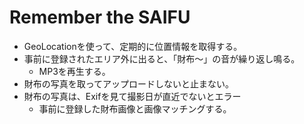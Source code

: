 Remember the SAIFU
===================

* GeoLocationを使って、定期的に位置情報を取得する。
* 事前に登録されたエリア外に出ると、「財布～」の音が繰り返し鳴る。
    * MP3を再生する。
* 財布の写真を取ってアップロードしないと止まない。
* 財布の写真は、Exifを見て撮影日が直近でないとエラー
    * 事前に登録した財布画像と画像マッチングする。
